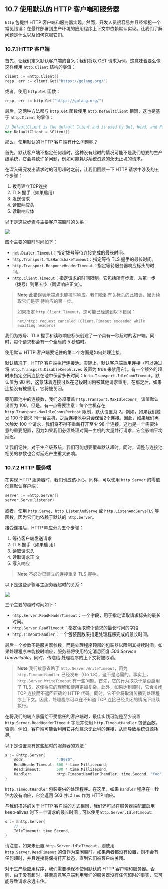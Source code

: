 ## 10.7 使用默认的 HTTP 客户端和服务器
`http` 包提供 HTTP 客户端和服务器实现。然而，开发人员很容易并且经常犯一个常见错误：在最终部署到生产环境的应用程序上下文中依赖默认实现。让我们了解问题是什么以及如何克服它们。

### 10.7.1 HTTP 客户端

首先，让我们定义默认客户端的含义；我们将以 GET 请求为例。这意味着要么像这样使用 `http.Client` 结构的零值：

```go
client := &http.Client{}
resp, err := client.Get("https://golang.org/")
```

或者，使用 `http.Get` 函数：

```go
resp, err := http.Get("https://golang.org/")
```

最后，这两种方法都与 `http.Get` 函数使用 `http.DefaultClient` 相同，这也是基于 `http.Client` 的零值：

```go
// DefaultClient is the default Client and is used by Get, Head, and Post.
var DefaultClient = &Client{}
```

那么，使用默认的 HTTP 客户端有什么问题呢？

首先，默认客户端不指定任何超时。这种没有超时的情况可能不是我们想要的生产级系统，它会导致许多问题，例如可能耗尽系统资源的永无止境的请求。

在深入研究发出请求时的可用超时之前，让我们回顾一下 HTTP 请求中涉及的五个步骤：

1. 拨号建立TCP连接
2. TLS 握手（如果启用）
3. 发送请求
4. 读取响应头 
5. 读取响应体

以下是这些步骤与主要客户端超时的关系：

![](https://img.exciting.net.cn/71.png)

四个主要的超时时间如下：

* `net.Dialer.Timeout`：指定拨号等待连接完成的最长时间。
* `http.Transport.TLSHandshakeTimeout`：指定等待 TLS 握手的最长时间。
* `http.Transport.ResponseHeaderTimeout`：指定等待服务器响应标头的时间。 
* `http.Client.Timeout`：指定请求的时间限制。它包括所有步骤，从第一步（拨号）到第五步（阅读响应正文）。

> **Note** 此错误表示端点未能按时响应。我们收到有关标头的此错误，因为读取它们是等 待响应的第一步。
> 
> 如果指定 `http.Client.Timeout`，您可能已经遇到以下错误：
> 
> `net/http: request canceled (Client.Timeout exceeded while awaiting headers)`

我们为拨号、TLS 握手和读取响应标头创建了一个具有一秒超时的客户端。同时，每个请求都会有一个全局的 5 秒超时。

使用默认 HTTP 客户端要记住的第二个方面是如何处理连接。

默认情况下，HTTP 客户端执行连接池。实际上，默认客户端重用连接（可以通过将 `http.Transport.DisableKeepAlives` 设置为 true 来禁用它）。有一个额外的超时来指定空闲连接在池中保留多长时间：`http.Transport.IdleConnTimeout`。默认值为 90 秒，这意味着连接可以在这段时间内被其他请求重用。在那之后，如果连接没有被重用，它将被关闭。

要配置池中的连接数，我们必须覆盖 `http.Transport.MaxIdleConns`。该值默认设置为 100。但是，有一点需要注意：每个主机存在 `http.Transport.MaxIdleConnsPerHost` 限制，默认设置为 2。例如，如果我们触发 100 个请求 同一台主机，之后连接池中只会保留2个连接。因此，如果我们再次触发 100 个请求，我们将不得不重新打开至少 98 个连接。这也是一个需要注意的重要配置，因为如果我们必须处理对同一主机的大量并行请求，它会影响平均延迟。 

让我们记住，对于生产级系统，我们可能想要覆盖默认超时。同时，调整与连接池相关的参数也会对延迟产生重大影响。

### 10.7.2 HTTP 服务端

在实现 HTTP 服务器时，我们也应该小心。同样，可以使用 `http.Server` 的零值创建默认客户端：

```go
server := &http.Server{}
server.Serve(listener)
```

或者，使用 `http.Serve`、`http.ListenAndServe` 或 `http.ListenAndServeTLS` 等函数，因为它们也依赖于默认的 `http.Server`。

接受连接后，HTTP 响应分为五个步骤：

1. 等待客户端发送请求 
2. TLS 握手（如果启
用）
3. 读取请求头 
4. 读取请求正
文 
5. 写入响应

> **Note** 不必对已建立的连接重复 TLS 握手。

以下是这些步骤与主服务器超时的关系：

![](https://img.exciting.net.cn/72.png)

三个主要的超时时间如下：

* `http.Server.ReadHeaderTimeout`：一个字段，用于指定读取请求标头的最长时间。 
* `http.Server.ReadTimeout`：指定读取整个请求的最长时间的字段
* `http.TimeoutHandler`：一个包装函数来指定处理程序完成的最长时间。

最后一个参数不是服务器参数，而是处理程序顶部的包装器以限制其持续时间。如果处理程序未能按时响应，服务器将使用特定消息回复 _503 Service Unavailable_。同时，传递给 处理程序的上下文将被取消。

> **Note** 我们故意省略了 `http.Server.WriteTimeout`，因为 `http.TimeoutHandler` 已经发布（Go 1.8），这不是必需的。事实上，`http.Server.WriteTimeout` 有一些问题。首先，它的行为取决于是否启用了 TLS，这使得它的理解和使用更加复杂。此外，如果达到超时，它会关闭 TCP 连接而不返回正确的 HTTP 代码。同时，它不会将取消传播到处理程序上下文。因此，处理程序可以在不知道 TCP 连接已经关闭的情况下继续执行。

在将我们的端点暴露给不受信任的客户端时，最佳实践可能是至少设置 `http.Server.ReadHeaderTimeout` 字段并使用 `http.TimeoutHandler` 包装函数。否则，例如，客户端可能会利用它并创建永无止境的连接，从而导致系统资源耗尽。

以下是设置具有这些超时的服务器的方法：

```go
s := &http.Server{
    Addr:              ":8080",
    ReadHeaderTimeout: 500 * time.Millisecond,
    ReadTimeout:       500 * time.Millisecond,
    Handler:           http.TimeoutHandler(handler, time.Second, "foo"),
}
```

`http.TimeoutHandler` 包装提供的处理程序。在这里，如果 `handler` 程序在一秒钟内没有响应，它会返回 503 并以 `foo` 作为 HTTP 响应。

与我们描述的关于 HTTP 客户端的方式相同，我们还可以在服务器端配置启用 keep‑alives 时下一个请求的最长时间；可以使用`http.Server.IdleTimeout`:

```go
s := &http.Server{
    // ...
    IdleTimeout: time.Second,
}
```

请注意，如果未设置 `http.Server.IdleTimeout`，则使用 `http.Server.ReadTimeout` 的值作为空闲超时。如果两者都没有设置，则不会有任何超时，并且连接将保持打开状态，直到它们被客户端关闭。

对于生产级应用程序，我们需要确保不使用默认的 HTTP 客户端和服务器。否则，由于没有超时，甚至恶意客户端利用我们的服务器没有任何超时的事实，它可能导致请求永远卡住。

